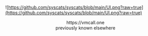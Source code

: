 ![https://github.com/syscats/syscats/blob/main/UI.png?raw=true](https://github.com/syscats/syscats/blob/main/UI.png?raw=true)

<div align="center">
https://vmcall.one<br>
previously known elsewhere
</div>
